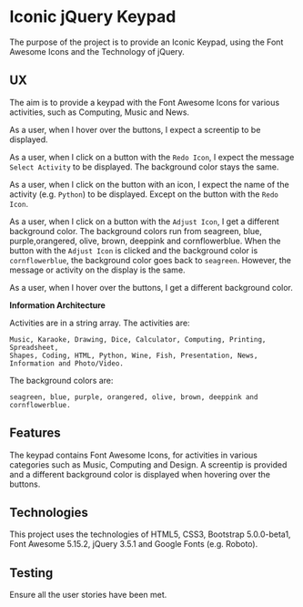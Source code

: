 # Iconic jQuery Keypad

The purpose of the project is to provide an Iconic Keypad, using the Font Awesome Icons and the Technology of jQuery.

## UX

The aim is to provide a keypad with the Font Awesome Icons for various activities, such as Computing, Music and News.

As a user, when I hover over the buttons, I expect a screentip to be displayed.

As a user, when I click on a button with the `Redo Icon`, I expect the message `Select Activity` to be displayed.  The background color stays the same.

As a user, when I click on the button with an icon, I expect the name of the activity (e.g. `Python`) to be displayed.  Except on the button with the `Redo Icon`.

As a user, when I click on a button with the `Adjust Icon`, I get a different background color.  The background colors run from seagreen, blue, purple,orangered, olive, brown, deeppink and cornflowerblue.  When the button with the `Adjust Icon` is clicked and the background color is `cornflowerblue`, the background color goes back to `seagreen`.  However, the message or activity on the display is the same.

As a user, when I hover over the buttons, I get a different background color.

**Information Architecture**

Activities are in a string array.
The activities are:

    Music, Karaoke, Drawing, Dice, Calculator, Computing, Printing, Spreadsheet,
    Shapes, Coding, HTML, Python, Wine, Fish, Presentation, News,
    Information and Photo/Video.

The background colors are:

    seagreen, blue, purple, orangered, olive, brown, deeppink and cornflowerblue.

## Features

The keypad contains Font Awesome Icons, for activities in various categories such as Music, Computing and Design.  A screentip is provided and a different background color is displayed when hovering over the buttons.

## Technologies

This project uses the technologies of HTML5, CSS3, Bootstrap 5.0.0-beta1, Font Awesome 5.15.2, jQuery 3.5.1 and Google Fonts (e.g. Roboto).

## Testing

Ensure all the user stories have been met.

